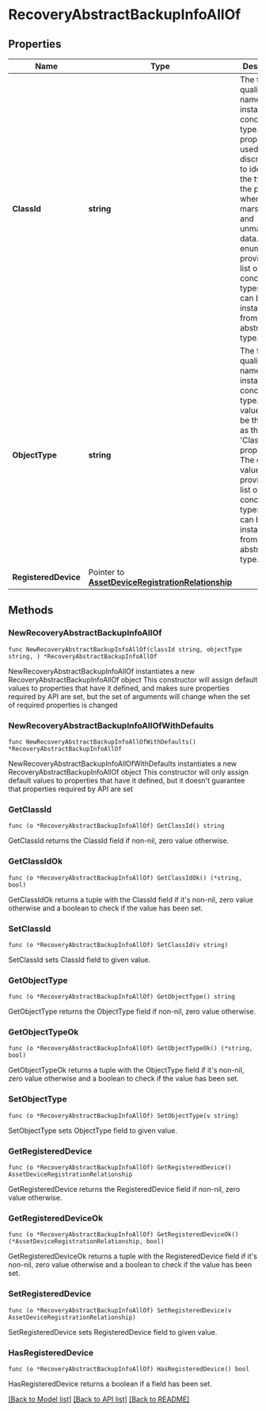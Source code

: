# RecoveryAbstractBackupInfoAllOf

## Properties

Name | Type | Description | Notes
------------ | ------------- | ------------- | -------------
**ClassId** | **string** | The fully-qualified name of the instantiated, concrete type. This property is used as a discriminator to identify the type of the payload when marshaling and unmarshaling data. The enum values provides the list of concrete types that can be instantiated from this abstract type. | [default to "ucsd.BackupInfo"]
**ObjectType** | **string** | The fully-qualified name of the instantiated, concrete type. The value should be the same as the &#39;ClassId&#39; property. The enum values provides the list of concrete types that can be instantiated from this abstract type. | [default to "ucsd.BackupInfo"]
**RegisteredDevice** | Pointer to [**AssetDeviceRegistrationRelationship**](AssetDeviceRegistrationRelationship.md) |  | [optional] 

## Methods

### NewRecoveryAbstractBackupInfoAllOf

`func NewRecoveryAbstractBackupInfoAllOf(classId string, objectType string, ) *RecoveryAbstractBackupInfoAllOf`

NewRecoveryAbstractBackupInfoAllOf instantiates a new RecoveryAbstractBackupInfoAllOf object
This constructor will assign default values to properties that have it defined,
and makes sure properties required by API are set, but the set of arguments
will change when the set of required properties is changed

### NewRecoveryAbstractBackupInfoAllOfWithDefaults

`func NewRecoveryAbstractBackupInfoAllOfWithDefaults() *RecoveryAbstractBackupInfoAllOf`

NewRecoveryAbstractBackupInfoAllOfWithDefaults instantiates a new RecoveryAbstractBackupInfoAllOf object
This constructor will only assign default values to properties that have it defined,
but it doesn't guarantee that properties required by API are set

### GetClassId

`func (o *RecoveryAbstractBackupInfoAllOf) GetClassId() string`

GetClassId returns the ClassId field if non-nil, zero value otherwise.

### GetClassIdOk

`func (o *RecoveryAbstractBackupInfoAllOf) GetClassIdOk() (*string, bool)`

GetClassIdOk returns a tuple with the ClassId field if it's non-nil, zero value otherwise
and a boolean to check if the value has been set.

### SetClassId

`func (o *RecoveryAbstractBackupInfoAllOf) SetClassId(v string)`

SetClassId sets ClassId field to given value.


### GetObjectType

`func (o *RecoveryAbstractBackupInfoAllOf) GetObjectType() string`

GetObjectType returns the ObjectType field if non-nil, zero value otherwise.

### GetObjectTypeOk

`func (o *RecoveryAbstractBackupInfoAllOf) GetObjectTypeOk() (*string, bool)`

GetObjectTypeOk returns a tuple with the ObjectType field if it's non-nil, zero value otherwise
and a boolean to check if the value has been set.

### SetObjectType

`func (o *RecoveryAbstractBackupInfoAllOf) SetObjectType(v string)`

SetObjectType sets ObjectType field to given value.


### GetRegisteredDevice

`func (o *RecoveryAbstractBackupInfoAllOf) GetRegisteredDevice() AssetDeviceRegistrationRelationship`

GetRegisteredDevice returns the RegisteredDevice field if non-nil, zero value otherwise.

### GetRegisteredDeviceOk

`func (o *RecoveryAbstractBackupInfoAllOf) GetRegisteredDeviceOk() (*AssetDeviceRegistrationRelationship, bool)`

GetRegisteredDeviceOk returns a tuple with the RegisteredDevice field if it's non-nil, zero value otherwise
and a boolean to check if the value has been set.

### SetRegisteredDevice

`func (o *RecoveryAbstractBackupInfoAllOf) SetRegisteredDevice(v AssetDeviceRegistrationRelationship)`

SetRegisteredDevice sets RegisteredDevice field to given value.

### HasRegisteredDevice

`func (o *RecoveryAbstractBackupInfoAllOf) HasRegisteredDevice() bool`

HasRegisteredDevice returns a boolean if a field has been set.


[[Back to Model list]](../README.md#documentation-for-models) [[Back to API list]](../README.md#documentation-for-api-endpoints) [[Back to README]](../README.md)


